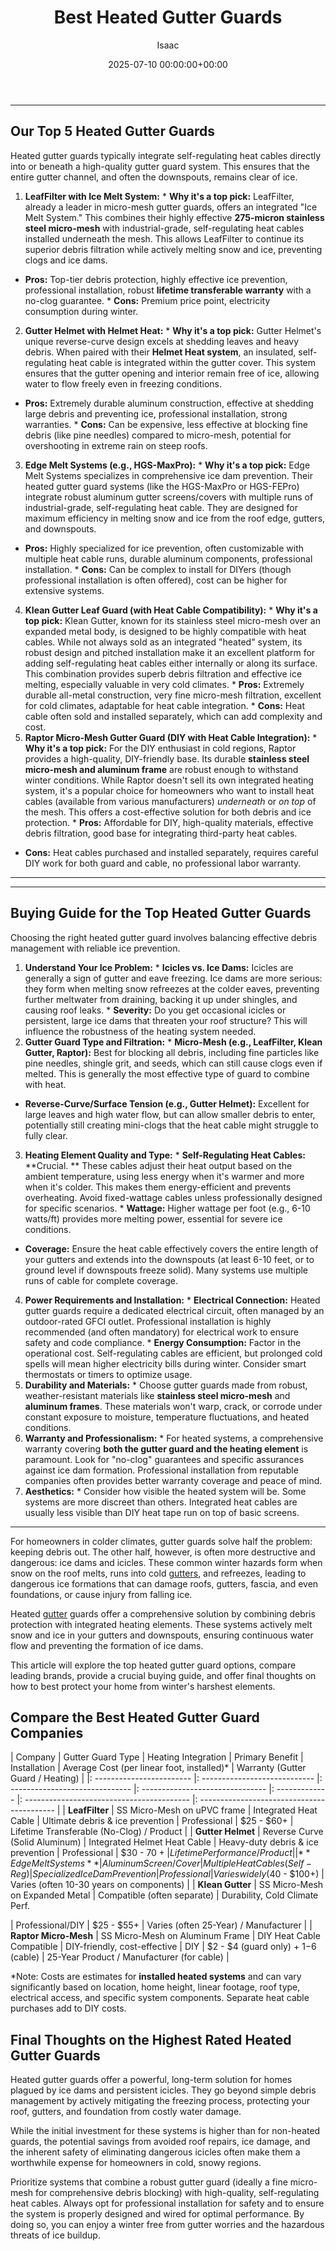 ﻿---
title: Best Heated Gutter Guards
description: For homeowners in colder climates, gutter guards solve half the problem keeping debris out. The other half, however, is often more destructive and dangerous...
slug: /best-heated-gutter-guards/
date: 2025-07-10 00:00:00+00:00
lastmod: 2025-07-10 00:00:00+03:00
author: Isaac
categories:
- Gutters
- Gutter Guards
tags:
- gutters
- best
- gutter
layout: post
---
---
## Our Top 5 Heated Gutter Guards
Heated gutter guards typically integrate self-regulating heat cables directly into or beneath a high-quality gutter guard system. This ensures that the entire gutter channel, and often the downspouts, remains clear of ice.
1. **LeafFilter with Ice Melt System:** * **Why it's a top pick:** LeafFilter, already a leader in micro-mesh gutter guards, offers an integrated "Ice Melt System." This combines their highly effective **275-micron stainless steel micro-mesh** with industrial-grade, self-regulating heat cables installed underneath the mesh. This allows LeafFilter to continue its superior debris filtration while actively melting snow and ice, preventing clogs and ice dams.
* **Pros:** Top-tier debris protection, highly effective ice prevention, professional installation, robust **lifetime transferable warranty** with a no-clog guarantee. * **Cons:** Premium price point, electricity consumption during winter.
2. **Gutter Helmet with Helmet Heat:** * **Why it's a top pick:** Gutter Helmet's unique reverse-curve design excels at shedding leaves and heavy debris. When paired with their **Helmet Heat system**, an insulated, self-regulating heat cable is integrated within the gutter cover. This system ensures that the gutter opening and interior remain free of ice, allowing water to flow freely even in freezing conditions.
* **Pros:** Extremely durable aluminum construction, effective at shedding large debris and preventing ice, professional installation, strong warranties. * **Cons:** Can be expensive, less effective at blocking fine debris (like pine needles) compared to micro-mesh, potential for overshooting in extreme rain on steep roofs.
3. **Edge Melt Systems (e.g., HGS-MaxPro):** * **Why it's a top pick:** Edge Melt Systems specializes in comprehensive ice dam prevention. Their heated gutter guard systems (like the HGS-MaxPro or HGS-FEPro) integrate robust aluminum gutter screens/covers with multiple runs of industrial-grade, self-regulating heat cable. They are designed for maximum efficiency in melting snow and ice from the roof edge, gutters, and downspouts.
* **Pros:** Highly specialized for ice prevention, often customizable with multiple heat cable runs, durable aluminum components, professional installation. * **Cons:** Can be complex to install for DIYers (though professional installation is often offered), cost can be higher for extensive systems.
4. **Klean Gutter Leaf Guard (with Heat Cable Compatibility):** * **Why it's a top pick:** Klean Gutter, known for its stainless steel micro-mesh over an expanded metal body, is designed to be highly compatible with heat cables. While not always sold as an integrated "heated" system, its robust design and pitched installation make it an excellent platform for adding self-regulating heat cables either internally or along its surface.
This combination provides superb debris filtration and effective ice melting, especially valuable in very cold climates. * **Pros:** Extremely durable all-metal construction, very fine micro-mesh filtration, excellent for cold climates, adaptable for heat cable integration. * **Cons:** Heat cable often sold and installed separately, which can add complexity and cost.
5. **Raptor Micro-Mesh Gutter Guard (DIY with Heat Cable Integration):** * **Why it's a top pick:** For the DIY enthusiast in cold regions, Raptor provides a high-quality, DIY-friendly base. Its durable **stainless steel micro-mesh and aluminum frame** are robust enough to withstand winter conditions.
While Raptor doesn't sell its own integrated heating system, it's a popular choice for homeowners who want to install heat cables (available from various manufacturers) *underneath* or *on top* of the mesh. This offers a cost-effective solution for both debris and ice protection. * **Pros:** Affordable for DIY, high-quality materials, effective debris filtration, good base for integrating third-party heat cables.
* **Cons:** Heat cables purchased and installed separately, requires careful DIY work for both guard and cable, no professional labor warranty.
---
---
## Buying Guide for the Top Heated Gutter Guards
Choosing the right heated gutter guard involves balancing effective debris management with reliable ice prevention.
1.  **Understand Your Ice Problem:** * **Icicles vs. Ice Dams:** Icicles are generally a sign of gutter and eave freezing. Ice dams are more serious: they form when melting snow refreezes at the colder eaves, preventing further meltwater from draining, backing it up under shingles, and causing roof leaks. * **Severity:** Do you get occasional icicles or persistent, large ice dams that threaten your roof structure? This will influence the robustness of the heating system needed.
2. **Gutter Guard Type and Filtration:** * **Micro-Mesh (e.g., LeafFilter, Klean Gutter, Raptor):** Best for blocking all debris, including fine particles like pine needles, shingle grit, and seeds, which can still cause clogs even if melted. This is generally the most effective type of guard to combine with heat.
* **Reverse-Curve/Surface Tension (e.g., Gutter Helmet):** Excellent for large leaves and high water flow, but can allow smaller debris to enter, potentially still creating mini-clogs that the heat cable might struggle to fully clear.
3. **Heating Element Quality and Type:** * **Self-Regulating Heat Cables:** **Crucial. ** These cables adjust their heat output based on the ambient temperature, using less energy when it's warmer and more when it's colder. This makes them energy-efficient and prevents overheating. Avoid fixed-wattage cables unless professionally designed for specific scenarios. * **Wattage:** Higher wattage per foot (e.g., 6-10 watts/ft) provides more melting power, essential for severe ice conditions.
* **Coverage:** Ensure the heat cable effectively covers the entire length of your gutters and extends into the downspouts (at least 6-10 feet, or to ground level if downspouts freeze solid). Many systems use multiple runs of cable for complete coverage.
4. **Power Requirements and Installation:** * **Electrical Connection:** Heated gutter guards require a dedicated electrical circuit, often managed by an outdoor-rated GFCI outlet. Professional installation is highly recommended (and often mandatory) for electrical work to ensure safety and code compliance. * **Energy Consumption:** Factor in the operational cost. Self-regulating cables are efficient, but prolonged cold spells will mean higher electricity bills during winter.
Consider smart thermostats or timers to optimize usage.
5.  **Durability and Materials:** * Choose gutter guards made from robust, weather-resistant materials like **stainless steel micro-mesh** and **aluminum frames**. These materials won't warp, crack, or corrode under constant exposure to moisture, temperature fluctuations, and heated conditions.
6.  **Warranty and Professionalism:** * For heated systems, a comprehensive warranty covering **both the gutter guard and the heating element** is paramount. Look for "no-clog" guarantees and specific assurances against ice dam formation. Professional installation from reputable companies often provides better warranty coverage and peace of mind.
7.  **Aesthetics:** * Consider how visible the heated system will be. Some systems are more discreet than others. Integrated heat cables are usually less visible than DIY heat tape run on top of basic screens.
---

For homeowners in colder climates, gutter guards solve half the problem: keeping debris out. The other half, however, is often more destructive and dangerous: ice dams and icicles. These common winter hazards form when snow on the roof melts, runs into cold [gutters](https://pestpolicy.com/best-gutter-guards/), and refreezes, leading to dangerous ice formations that can damage roofs, gutters, fascia, and even foundations, or cause injury from falling ice.

Heated [gutter](https://pestpolicy.com/best-gutter-guards-for-box-gutters/) guards offer a comprehensive solution by combining debris protection with integrated heating elements. These systems actively melt snow and ice in your gutters and downspouts, ensuring continuous water flow and preventing the formation of ice dams.

This article will explore the top heated gutter guard options, compare leading brands, provide a crucial buying guide, and offer final thoughts on how to best protect your home from winter's harshest elements.

##  Compare the Best Heated Gutter Guard Companies

| Company | Gutter Guard Type | Heating Integration | Primary Benefit | Installation | Average Cost (per linear foot, installed)\* | Warranty (Gutter Guard / Heating) | |: ------------------------ |: ---------------------------- |: ------------------------------ |: ------------------------------- |: ------------- |: ----------------------------------------- |: ------------------------------------------ | | **LeafFilter** | SS Micro-Mesh on uPVC frame | Integrated Heat Cable | Ultimate debris & ice prevention | Professional | $25 - $60+ | Lifetime Transferable (No-Clog) / Product | | **Gutter Helmet** | Reverse Curve (Solid Aluminum) | Integrated Helmet Heat Cable | Heavy-duty debris & ice prevention | Professional | $30 - $70+ | Lifetime Performance / Product | | **Edge Melt Systems** | Aluminum Screen/Cover | Multiple Heat Cables (Self-Reg) | Specialized Ice Dam Prevention | Professional | Varies widely ($40 - $100+) | Varies (often 10-30 years on components) | | **Klean Gutter** | SS Micro-Mesh on Expanded Metal | Compatible (often separate) | Durability, Cold Climate Perf.

| Professional/DIY | $25 - $55+ | Varies (often 25-Year) / Manufacturer | | **Raptor Micro-Mesh** | SS Micro-Mesh on Aluminum Frame | DIY Heat Cable Compatible | DIY-friendly, cost-effective | DIY | $2 - $4 (guard only) + $1-$6 (cable) | 25-Year Product / Manufacturer (for cable) |

\*Note: Costs are estimates for **installed heated systems** and can vary significantly based on location, home height, linear footage, roof type, electrical access, and specific system components. Separate heat cable purchases add to DIY costs.

##  Final Thoughts on the Highest Rated Heated Gutter Guards

Heated gutter guards offer a powerful, long-term solution for homes plagued by ice dams and persistent icicles. They go beyond simple debris management by actively mitigating the freezing process, protecting your roof, gutters, and foundation from costly water damage.

While the initial investment for these systems is higher than for non-heated guards, the potential savings from avoided roof repairs, ice damage, and the inherent safety of eliminating dangerous icicles often make them a worthwhile expense for homeowners in cold, snowy regions.

Prioritize systems that combine a robust gutter guard (ideally a fine micro-mesh for comprehensive debris blocking) with high-quality, self-regulating heat cables. Always opt for professional installation for safety and to ensure the system is properly designed and wired for optimal performance. By doing so, you can enjoy a winter free from gutter worries and the hazardous threats of ice buildup.

